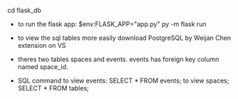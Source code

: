 

cd flask_db

- to run the flask app:
$env:FLASK_APP="app.py"
py -m flask run

- to view the sql tables more easily download PostgreSQL by Weijan Chen extension on VS
- theres two tables spaces and events. events has foreign key column named space_id.
- SQL command to view events:
SELECT * FROM events;
to view spaces;
SELECT * FROM tables;
